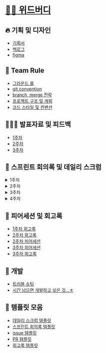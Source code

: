 # [👫🏻 위드버디](https://github.com/boostcampwm-2021/iOS08-WithBuddy/wiki)

## 🔥 기획 및 디자인

- [기획서](https://docs.google.com/document/d/1lew3rGPLWn___OCF2hSAt7Fm3MUY9xajEF1dRnZoQRs/edit#heading=h.wxuqqbc4uerv)
- [백로그](https://docs.google.com/spreadsheets/d/1cO0GjTNF67-X6fo0Kb24fktsuuKH-gkVunjHDC3_OJY/edit#gid=0)
- [figma](https://www.figma.com/file/wUrr4ihdHCbH9A0AJLiI8I/%EC%9C%84%EB%93%9C%EB%B2%84%EB%94%94-%ED%99%94%EB%A9%B4%EB%94%94%EC%9E%90%EC%9D%B8?node-id=29%3A670)

## 🤝 Team Rule

- [그라운드 룰](https://github.com/boostcampwm-2021/iOS08-WithBuddy/wiki/%F0%9F%A4%9D-%EA%B7%B8%EB%9D%BC%EC%9A%B4%EB%93%9C-%EB%A3%B0)
- [git convention](https://github.com/boostcampwm-2021/iOS08-WithBuddy/wiki/%F0%9F%8D%80-git-convention)
- [branch, merge 전략](https://github.com/boostcampwm-2021/iOS08-WithBuddy/wiki/%F0%9F%99%8C%F0%9F%8F%BB-branch,-merge-%EC%A0%84%EB%9E%B5)
- [프로젝트 구조 및 계획](https://github.com/boostcampwm-2021/iOS08-WithBuddy/wiki/%ED%94%84%EB%A1%9C%EC%A0%9D%ED%8A%B8-%EA%B5%AC%EC%A1%B0-%EB%B0%8F-%EA%B3%84%ED%9A%8D)
- [코드 스타일 및 컨벤션](https://github.com/boostcampwm-2021/iOS08-WithBuddy/wiki/%EC%BD%94%EB%93%9C-%EC%8A%A4%ED%83%80%EC%9D%BC-%EB%B0%8F-%EC%BB%A8%EB%B2%A4%EC%85%98)

## 🧑🏻‍🏫 발표자료 및 피드백
- [1주차](https://github.com/boostcampwm-2021/iOS08-WithBuddy/wiki/1%EC%A3%BC%EC%B0%A8-%EB%B0%9C%ED%91%9C%EC%9E%90%EB%A3%8C-%EB%B0%8F-%ED%94%BC%EB%93%9C%EB%B0%B1)
- [2주차](https://github.com/boostcampwm-2021/iOS08-WithBuddy/wiki/2주차-발표자료-및-피드백)
- [3주차](https://github.com/boostcampwm-2021/iOS08-WithBuddy/wiki/3%EC%A3%BC%EC%B0%A8-%EB%B0%9C%ED%91%9C%EC%9E%90%EB%A3%8C-%EB%B0%8F-%ED%94%BC%EB%93%9C%EB%B0%B1)

## 📅 스프린트 회의록 및 데일리 스크럼

<details>
<summary> 1주차 </summary>
    
- [21.10.25.Mon](https://github.com/boostcampwm-2021/iOS08-WithBuddy/wiki/Day-1-%EB%8D%B0%EC%9D%BC%EB%A6%AC-%EC%8A%A4%ED%81%AC%EB%9F%BC)
- [21.10.26.Tue](https://github.com/boostcampwm-2021/iOS08-WithBuddy/wiki/Day-2-%EB%8D%B0%EC%9D%BC%EB%A6%AC-%EC%8A%A4%ED%81%AC%EB%9F%BC)
- [21.10.27.Wed](https://github.com/boostcampwm-2021/iOS08-WithBuddy/wiki/Day-3-%EB%8D%B0%EC%9D%BC%EB%A6%AC-%EC%8A%A4%ED%81%AC%EB%9F%BC)
- [21.10.28.Thu](https://github.com/boostcampwm-2021/iOS08-WithBuddy/wiki/Day-4-%EB%8D%B0%EC%9D%BC%EB%A6%AC-%EC%8A%A4%ED%81%AC%EB%9F%BC)
- [21.10.29.Fri](https://github.com/boostcampwm-2021/iOS08-WithBuddy/wiki/Day-5-%EB%8D%B0%EC%9D%BC%EB%A6%AC-%EC%8A%A4%ED%81%AC%EB%9F%BC)

</details>

<details>
<summary> 2주차 </summary>
    
- [2주차 스프린트 회의록](https://github.com/boostcampwm-2021/iOS08-WithBuddy/wiki/2%EC%A3%BC%EC%B0%A8-%EC%8A%A4%ED%94%84%EB%A6%B0%ED%8A%B8-%ED%9A%8C%EC%9D%98%EB%A1%9D)
- [21.11.02.Tue](https://github.com/boostcampwm-2021/iOS08-WithBuddy/wiki/Day-7-%EB%8D%B0%EC%9D%BC%EB%A6%AC-%EC%8A%A4%ED%81%AC%EB%9F%BC)
- [21.11.03.Wed](https://github.com/boostcampwm-2021/iOS08-WithBuddy/wiki/Day-8-%EB%8D%B0%EC%9D%BC%EB%A6%AC-%EC%8A%A4%ED%81%AC%EB%9F%BC)
- [21.11.04.Thu](https://github.com/boostcampwm-2021/iOS08-WithBuddy/wiki/Day-9-%EB%8D%B0%EC%9D%BC%EB%A6%AC-%EC%8A%A4%ED%81%AC%EB%9F%BC)
</details>

<details>
<summary> 3주차 </summary>

- [3주차 스프린트 회의록](https://github.com/boostcampwm-2021/iOS08-WithBuddy/wiki/3%EC%A3%BC%EC%B0%A8-%EC%8A%A4%ED%94%84%EB%A6%B0%ED%8A%B8-%ED%9A%8C%EC%9D%98%EB%A1%9D)
- [21.11.09.Tue](https://github.com/boostcampwm-2021/iOS08-WithBuddy/wiki/Day-12-%EB%8D%B0%EC%9D%BC%EB%A6%AC-%EC%8A%A4%ED%81%AC%EB%9F%BC)
- [21.11.10.Wed](https://github.com/boostcampwm-2021/iOS08-WithBuddy/wiki/Day-13-%EB%8D%B0%EC%9D%BC%EB%A6%AC-%EC%8A%A4%ED%81%AC%EB%9F%BC)
- [21.11.11.Thu](https://github.com/boostcampwm-2021/iOS08-WithBuddy/wiki/Day-14-%EB%8D%B0%EC%9D%BC%EB%A6%AC-%EC%8A%A4%ED%81%AC%EB%9F%BC)
</details>

<details>
<summary> 4주차 </summary>

- [4주차 스프린트 회의록](https://github.com/boostcampwm-2021/iOS08-WithBuddy/wiki/4%EC%A3%BC%EC%B0%A8-%EC%8A%A4%ED%94%84%EB%A6%B0%ED%8A%B8-%ED%9A%8C%EC%9D%98%EB%A1%9D)
- [21.11.16.Tue](https://github.com/boostcampwm-2021/iOS08-WithBuddy/wiki/Day-17-%EB%8D%B0%EC%9D%BC%EB%A6%AC-%EC%8A%A4%ED%81%AC%EB%9F%BC)
- [21.11.17.Wed](https://github.com/boostcampwm-2021/iOS08-WithBuddy/wiki/Day-18-%EB%8D%B0%EC%9D%BC%EB%A6%AC-%EC%8A%A4%ED%81%AC%EB%9F%BC)
</details>

## 🥂 피어세션 및 회고록

- [1주차 회고록](https://github.com/boostcampwm-2021/iOS08-WithBuddy/wiki/1%EC%A3%BC%EC%B0%A8-%ED%9A%8C%EA%B3%A0%EB%A1%9D)
- [2주차 회고록](https://github.com/boostcampwm-2021/iOS08-WithBuddy/wiki/2%EC%A3%BC%EC%B0%A8-%ED%9A%8C%EA%B3%A0%EB%A1%9D)
- [2주차 피어세션](https://github.com/boostcampwm-2021/iOS08-WithBuddy/wiki/2%EC%A3%BC%EC%B0%A8-%ED%94%BC%EC%96%B4%EC%84%B8%EC%85%98)
- [3주차 피어세션](https://github.com/boostcampwm-2021/iOS08-WithBuddy/wiki/3%EC%A3%BC%EC%B0%A8-%ED%94%BC%EC%96%B4%EC%84%B8%EC%85%98)
- [3주차 회고록](https://github.com/boostcampwm-2021/iOS08-WithBuddy/wiki/3%EC%A3%BC%EC%B0%A8-%ED%9A%8C%EA%B3%A0%EB%A1%9D)

## 🎯 개발

- [트러블 슈팅](https://github.com/boostcampwm-2021/iOS08-WithBuddy/wiki/%ED%8A%B8%EB%9F%AC%EB%B8%94-%EC%8A%88%ED%8C%85)
- [시간 남으면 개발하고 싶은 것...ㅎ](https://github.com/boostcampwm-2021/iOS08-WithBuddy/wiki/%EC%8B%9C%EA%B0%84-%EB%82%A8%EC%9C%BC%EB%A9%B4-%EA%B0%9C%EB%B0%9C%ED%95%98%EA%B3%A0-%EC%8B%B6%EC%9D%80-%EA%B2%83...%E3%85%8E)

## 📑 템플릿 모음

- [데일리 스크럼 템플릿](https://github.com/boostcampwm-2021/iOS08-WithBuddy/wiki/%EB%8D%B0%EC%9D%BC%EB%A6%AC-%EC%8A%A4%ED%81%AC%EB%9F%BC-%ED%85%9C%ED%94%8C%EB%A6%BF)
- [스프린트 회의록 템플릿](https://github.com/boostcampwm-2021/iOS08-WithBuddy/wiki/%EC%8A%A4%ED%94%84%EB%A6%B0%ED%8A%B8-%ED%9A%8C%EC%9D%98%EB%A1%9D-%ED%85%9C%ED%94%8C%EB%A6%BF)
- [issue 템플릿](https://github.com/boostcampwm-2021/iOS08-WithBuddy/wiki/Issue-%ED%85%9C%ED%94%8C%EB%A6%BF)
- [PR 템플릿](https://github.com/boostcampwm-2021/iOS08-WithBuddy/wiki/PR-%ED%85%9C%ED%94%8C%EB%A6%BF)
- [회고록 템플릿](https://github.com/boostcampwm-2021/iOS08-WithBuddy/wiki/%ED%9A%8C%EA%B3%A0%EB%A1%9D-%ED%85%9C%ED%94%8C%EB%A6%BF)